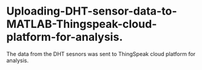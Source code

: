 # Uploading-DHT-sensor-data-to-MATLAB-Thingspeak-cloud-platform-for-analysis.
The data from the DHT sesnors was sent to ThingSpeak cloud platform for analysis.
